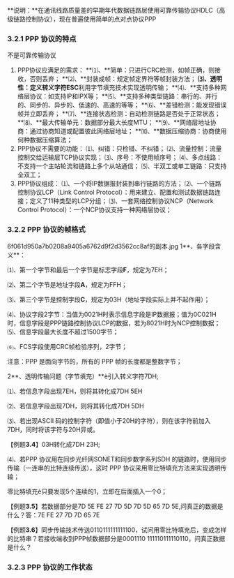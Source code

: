 **说明：**在通讯线路质量差的早期年代数据链路层使用可靠传输协议HDLC（高级链路控制协议），现在普遍使用简单的点对点协议PPP

### 3.2.1 PPP 协议的特点

不是可靠传输协议

1. PPP协议应满足的需求：
   **⑴、**简单：只进行CRC检测，如帧正确，则接收，否则丢弃；
   **⑵、**封装成帧：规定帧定界符等帧封装方法；
   **⑶、**透明性：定义转义字符**ESC**利用字节填充技术实现透明传输；
   **⑷、**支持多种网络层协议：如支持IP和IPX等；
   **⑸、**支持多种类型链路：串行的、并行的、同步的、异步的、低速的、高速的等等；
   **⑹、**差错检测：能发现错误帧并立即丢弃；
   **⑺、**连接状态检测：自动检测链路是否处于正常状态；
   **⑻、**最大传输单元：数据部分最大长度MTU；
   **⑼、**网络层地址协商：通过协商知道或配置彼此网络层地址；
   **⑽、**数据压缩协商：协商使用何种数据压缩算法；
2. PPP协议不需要的功能：
   ⑴、纠错：只检错、不纠错；
   ⑵、流量控制：流量控制交给运输层TCP协议实现；
   ⑶、序号：不使用帧序号；
   ⑷、多点线路：不支持一个主站轮流和链路上多个从站通信；
   ⑸、半双工或单工链路：只支持全双工；
3. PPP协议组成：
   ⑴、一个将IP数据报封装到串行链路的方法；
   ⑵、一个链路控制协议LCP（Link Control Protocol）：用来建立、配置和测试数据链路连接；定义了11种类型的LCP分组；
   ⑶、一套网络控制协议NCP（Network Control Protocol）：一个NCP协议支持一种网络层协议；

### 3.2.2 PPP 协议的帧格式

6f061d950a7b0208a9405a6762d9f2d3562cc8af的副本.jpg
1**、各字段含义**：

⑴、第一个字节和最后一个字节是标志字段**F**，规定为7EH；

⑵、第二个字节是地址字段**A**，规定为FFH；

⑶、第三个字节是控制字段**C**，规定为03H（地址字段实际上并不起作用）；

⑷、协议字段2字节：当值为0021H时表示信息字段是IP数据报；值为0C021H时，信息字段是PPP链路控制协议LCP的数据，若为8021H时为NCP控制数据；⑸、信息字段最大长度不超过1500字节；

⑹、FCS字段使用CRC帧检验序列，2字节；

注意：PPP 是面向字节的，所有的 PPP 帧的长度都是整数字节；

2**、透明传输问题（字节填充）**è引入转义字符7DH;

⑴、若信息字段出现7EH，则将其转化成7DH 5EH

⑵、若信息字段出现7DH，则将其转化成7DH 5DH

⑶、若出现ASCII 码的控制字符（即值小于20H的字符），则在该字符前加入7DH，同时将该字符与20H异或。

【例题**3.4**】03H转化成7DH 23H;

⑷、若PPP 协议用在同步光纤网SONET和同步数字系列SDH 的链路时，使用同步传输（一连串的比特连续传送），这时 PPP 协议采用零比特填充方法来实现透明传输；

零比特填充è只要发现5个连续的1，立即在后面插入一个0； 

【例题**3.5**】若数据部分是7D 5E FE 27 7D 5D 7D 5D 65 7D 5E,问真正的数据是什么？答：7E FE 27 7D 7D 65 7E

【例题**3.6**】同步传输技术传送0110111111111100，试问用零比特填充后，变成怎样的比特串？若接收端收到PPP帧数据部分是0001110 111110111110110，问真正数据是什么？

### 3.2.3 PPP 协议的工作状态



